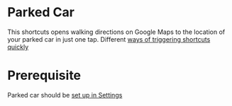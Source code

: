 # Parked Car
This shortcuts opens walking directions on Google Maps to the location of your parked car in just one tap. Different [ways of triggering shortcuts quickly](https://support.apple.com/guide/shortcuts/run-shortcuts-from-control-center-apd06a9201d4/ios)

# Prerequisite
Parked car should be [set up in Settings](https://support.apple.com/guide/iphone/get-directions-to-your-parked-car-ipha13ef1c2e/ios) 